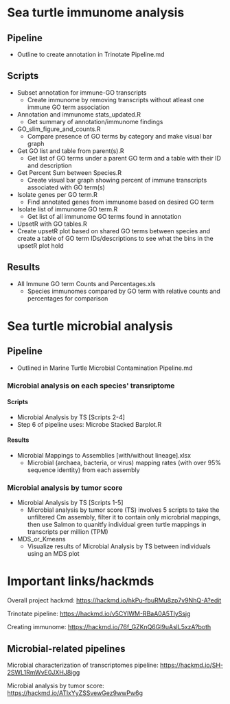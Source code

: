 # Sea turtle immunome analysis

## Pipeline
- Outline to create annotation in Trinotate Pipeline.md
## Scripts
- Subset annotation for immune-GO transcripts
  - Create immunome by removing transcripts without atleast one immune GO term association
- Annotation and immunome stats_updated.R
  - Get summary of annotation/immunome findings
- GO_slim_figure_and_counts.R
  - Compare presence of GO terms by category and make visual bar graph
- Get GO list and table from parent(s).R
  - Get list of GO terms under a parent GO term and a table with their ID and description
- Get Percent Sum between Species.R
  - Create visual bar graph showing percent of immune transcripts associated with GO term(s)
- Isolate genes per GO term.R
  - Find annotated genes from immunome based on desired GO term
- Isolate list of immunome GO term.R
  - Get list of all immunome GO terms found in annotation
 - UpsetR with GO tables.R
  - Create upsetR plot based on shared GO terms between species and create a table of GO term IDs/descriptions to see what the bins in the upsetR plot hold
## Results
- All Immune GO term Counts and Percentages.xls
  - Species immunomes compared by GO term with relative counts and percentages for comparison
 
# Sea turtle microbial analysis
## Pipeline
- Outlined in Marine Turtle Microbial Contamination Pipeline.md

### Microbial analysis on each species' transriptome

#### Scripts
- Microbial Analysis by TS [Scripts 2-4]
- Step 6 of pipeline uses: Microbe Stacked Barplot.R

#### Results
- Microbial Mappings to Assemblies [with/without lineage].xlsx
  - Microbial (archaea, bacteria, or virus) mapping rates (with over 95% sequence identity) from each assembly 
  
### Microbial analysis by tumor score
- Microbial Analysis by TS [Scripts 1-5]
  - Microbial analysis by tumor score (TS) involves 5 scripts to take the unfiltered Cm assembly, filter it to contain only microbrial mappings, then use Salmon to quanitfy individual 
  green turtle mappings in transcripts per million (TPM)
- MDS_or_Kmeans 
  - Visualize results of Microbial Analysis by TS between individuals using an MDS plot

# Important links/hackmds

Overall project hackmd: https://hackmd.io/hkPu-fbuRMu8zp7v9NhQ-A?edit

Trinotate pipeline: https://hackmd.io/v5CYlWM-RBaA0A5TlySsjg

Creating immunome: https://hackmd.io/76f_GZKnQ6Gl9uAslL5xzA?both


## Microbial-related pipelines

Microbial characterization of transcriptomes pipeline: https://hackmd.io/SH-2SWL1RmWvE0JXHJ8igg

Microbial analysis by tumor score: https://hackmd.io/ATlxYyZSSvewGez9wwPw6g
